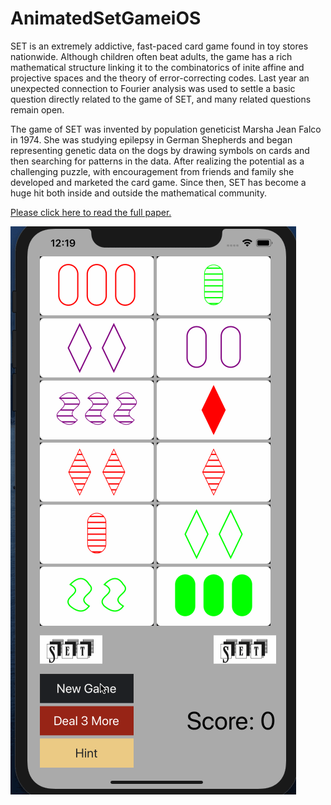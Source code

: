 # AnimatedSetGameiOS

SET is an extremely addictive, fast-paced card game found in toy stores nationwide. Although children often beat adults, the game has a rich mathematical structure linking it to the combinatorics of inite affine and projective spaces and the theory of error-correcting codes. Last year an unexpected connection to Fourier analysis was used to settle a basic question directly related to the game of SET, and many related questions remain open. 

The game of SET was invented by population geneticist Marsha Jean Falco in 1974. She was studying epilepsy in German Shepherds and began representing genetic data on the dogs by drawing symbols on cards and then searching for patterns in the data. After realizing the potential as a challenging puzzle, with encouragement from friends and family she developed and marketed the card game. Since then, SET has become a huge hit both inside and outside the mathematical community.

[Please click here to read the full paper.](http://homepages.warwick.ac.uk/staff/D.Maclagan/papers/set.pdf)


![photo](https://github.com/sabrisonmez54/AnimatedSetGameiOS/blob/master/AnimatedSet_GIF.gif)
